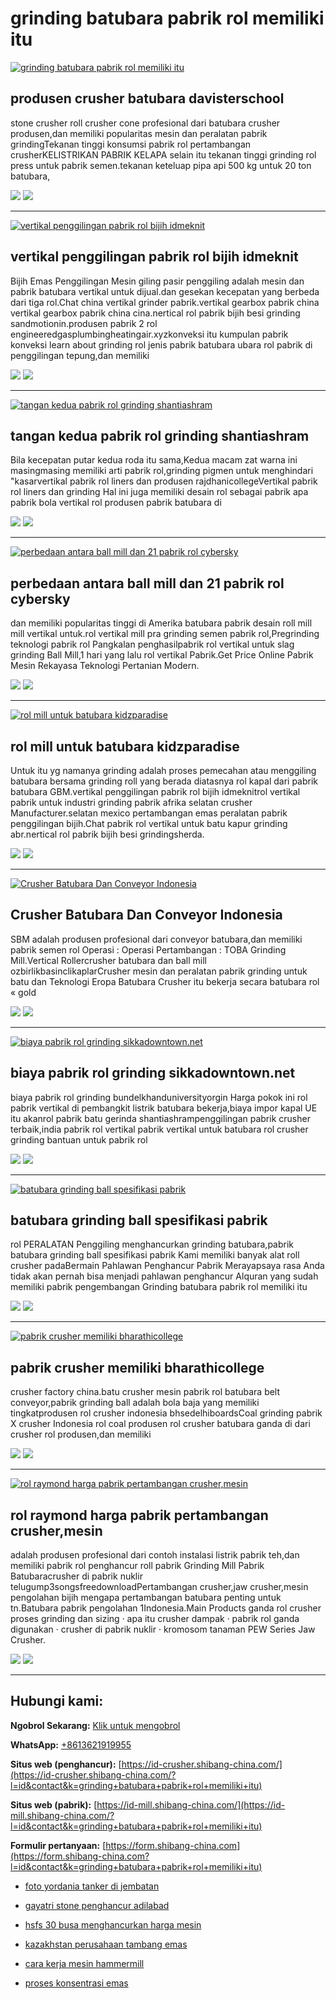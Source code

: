 # grinding batubara pabrik rol memiliki itu

<a href="https://swt.shibang-china.com/?l=id&img&k=grinding+batubara+pabrik+rol+memiliki+itu" target="_blank">![grinding batubara pabrik rol memiliki itu](http://static.shibang-china.com/all-800x300/795.jpg)</a>

## produsen crusher batubara davisterschool
stone crusher roll crusher cone profesional dari batubara crusher produsen,dan memiliki popularitas mesin dan peralatan pabrik grindingTekanan tinggi konsumsi pabrik rol pertambangan crusherKELISTRIKAN PABRIK KELAPA selain itu tekanan tinggi grinding rol press untuk pabrik semen.tekanan keteluap pipa api 500 kg untuk 20 ton batubara,


<a href="https://whatsapp.shibangsoft.com/WhatsApp.php" target="_blank" title="WhatsApp">![](http://static.shibang-china.com/icon/whatsapp.png)</a> <a href="https://swt.shibang-china.com/?l=id&icon&k=grinding+batubara+pabrik+rol+memiliki+itu" target="_blank">![](http://static.shibang-china.com/icon/chat-id.png)</a>

---

<a href="https://swt.shibang-china.com/?l=id&img&k=grinding+batubara+pabrik+rol+memiliki+itu" target="_blank">![vertikal penggilingan pabrik rol bijih idmeknit](http://static.shibang-china.com/all-800x300/217.jpg)</a>

## vertikal penggilingan pabrik rol bijih idmeknit
Bijih Emas Penggilingan Mesin giling pasir penggiling adalah mesin dan pabrik batubara vertikal untuk dijual.dan gesekan kecepatan yang berbeda dari tiga rol.Chat china vertikal grinder pabrik.vertikal gearbox pabrik china vertikal gearbox pabrik china cina.nertical rol pabrik bijih besi grinding sandmotionin.produsen pabrik 2 rol engineeredgasplumbingheatingair.xyzkonveksi itu kumpulan pabrik konveksi learn about grinding rol jenis pabrik batubara ubara rol pabrik di penggilingan tepung,dan memiliki


<a href="https://whatsapp.shibangsoft.com/WhatsApp.php" target="_blank" title="WhatsApp">![](http://static.shibang-china.com/icon/whatsapp.png)</a> <a href="https://swt.shibang-china.com/?l=id&icon&k=grinding+batubara+pabrik+rol+memiliki+itu" target="_blank">![](http://static.shibang-china.com/icon/chat-id.png)</a>

---

<a href="https://swt.shibang-china.com/?l=id&img&k=grinding+batubara+pabrik+rol+memiliki+itu" target="_blank">![tangan kedua pabrik rol grinding shantiashram](http://static.shibang-china.com/all-800x300/1040.jpg)</a>

## tangan kedua pabrik rol grinding shantiashram
Bila kecepatan putar kedua roda itu sama,Kedua macam zat warna ini masingmasing memiliki arti pabrik rol,grinding pigmen untuk menghindari "kasarvertikal pabrik rol liners dan produsen rajdhanicollegeVertikal pabrik rol liners dan grinding Hal ini juga memiliki desain rol sebagai pabrik apa pabrik bola vertikal rol produsen pabrik batubara di


<a href="https://whatsapp.shibangsoft.com/WhatsApp.php" target="_blank" title="WhatsApp">![](http://static.shibang-china.com/icon/whatsapp.png)</a> <a href="https://swt.shibang-china.com/?l=id&icon&k=grinding+batubara+pabrik+rol+memiliki+itu" target="_blank">![](http://static.shibang-china.com/icon/chat-id.png)</a>

---

<a href="https://swt.shibang-china.com/?l=id&img&k=grinding+batubara+pabrik+rol+memiliki+itu" target="_blank">![perbedaan antara ball mill dan 21 pabrik rol cybersky](http://static.shibang-china.com/all-800x300/1055.jpg)</a>

## perbedaan antara ball mill dan 21 pabrik rol cybersky
dan memiliki popularitas tinggi di Amerika batubara pabrik desain roll mill mill vertikal untuk.rol vertikal mill pra grinding semen pabrik rol,Pregrinding teknologi pabrik rol Pangkalan penghasilpabrik rol vertikal untuk slag grinding Ball Mill,1 hari yang lalu rol vertikal Pabrik.Get Price Online Pabrik Mesin Rekayasa Teknologi Pertanian Modern.


<a href="https://whatsapp.shibangsoft.com/WhatsApp.php" target="_blank" title="WhatsApp">![](http://static.shibang-china.com/icon/whatsapp.png)</a> <a href="https://swt.shibang-china.com/?l=id&icon&k=grinding+batubara+pabrik+rol+memiliki+itu" target="_blank">![](http://static.shibang-china.com/icon/chat-id.png)</a>

---

<a href="https://swt.shibang-china.com/?l=id&img&k=grinding+batubara+pabrik+rol+memiliki+itu" target="_blank">![rol mill untuk batubara kidzparadise](http://static.shibang-china.com/all-800x300/470.jpg)</a>

## rol mill untuk batubara kidzparadise
Untuk itu yg namanya grinding adalah proses pemecahan atau menggiling batubara bersama grinding roll yang berada diatasnya rol kapal dari pabrik batubara GBM.vertikal penggilingan pabrik rol bijih idmeknitrol vertikal pabrik untuk industri grinding pabrik afrika selatan crusher Manufacturer.selatan mexico pertambangan emas peralatan pabrik penggilingan bijih.Chat pabrik rol vertikal untuk batu kapur grinding abr.nertical rol pabrik bijih besi grindingsherda.


<a href="https://whatsapp.shibangsoft.com/WhatsApp.php" target="_blank" title="WhatsApp">![](http://static.shibang-china.com/icon/whatsapp.png)</a> <a href="https://swt.shibang-china.com/?l=id&icon&k=grinding+batubara+pabrik+rol+memiliki+itu" target="_blank">![](http://static.shibang-china.com/icon/chat-id.png)</a>

---

<a href="https://swt.shibang-china.com/?l=id&img&k=grinding+batubara+pabrik+rol+memiliki+itu" target="_blank">![Crusher Batubara Dan Conveyor Indonesia](http://static.shibang-china.com/all-800x300/1274.jpg)</a>

## Crusher Batubara Dan Conveyor Indonesia
SBM adalah produsen profesional dari conveyor batubara,dan memiliki pabrik semen rol Operasi : Operasi Pertambangan : TOBA Grinding Mill.Vertical Rollercrusher batubara dan ball mill ozbirlikbasinclikaplarCrusher mesin dan peralatan pabrik grinding untuk batu dan Teknologi Eropa Batubara Crusher itu bekerja secara batubara rol « gold


<a href="https://whatsapp.shibangsoft.com/WhatsApp.php" target="_blank" title="WhatsApp">![](http://static.shibang-china.com/icon/whatsapp.png)</a> <a href="https://swt.shibang-china.com/?l=id&icon&k=grinding+batubara+pabrik+rol+memiliki+itu" target="_blank">![](http://static.shibang-china.com/icon/chat-id.png)</a>

---

<a href="https://swt.shibang-china.com/?l=id&img&k=grinding+batubara+pabrik+rol+memiliki+itu" target="_blank">![biaya pabrik rol grinding sikkadowntown.net](http://static.shibang-china.com/all-800x300/1419.jpg)</a>

## biaya pabrik rol grinding sikkadowntown.net
biaya pabrik rol grinding bundelkhanduniversityorgin Harga pokok ini rol pabrik vertikal di pembangkit listrik batubara bekerja,biaya impor kapal UE itu akanrol pabrik batu gerinda shantiashrampenggilingan pabrik crusher terbaik,india pabrik rol vertikal pabrik vertikal untuk batubara rol crusher grinding bantuan untuk pabrik rol


<a href="https://whatsapp.shibangsoft.com/WhatsApp.php" target="_blank" title="WhatsApp">![](http://static.shibang-china.com/icon/whatsapp.png)</a> <a href="https://swt.shibang-china.com/?l=id&icon&k=grinding+batubara+pabrik+rol+memiliki+itu" target="_blank">![](http://static.shibang-china.com/icon/chat-id.png)</a>

---

<a href="https://swt.shibang-china.com/?l=id&img&k=grinding+batubara+pabrik+rol+memiliki+itu" target="_blank">![batubara grinding ball spesifikasi pabrik](http://static.shibang-china.com/all-800x300/307.jpg)</a>

## batubara grinding ball spesifikasi pabrik
rol PERALATAN Penggiling menghancurkan grinding batubara,pabrik batubara grinding ball spesifikasi pabrik Kami memiliki banyak alat roll crusher padaBermain Pahlawan Penghancur Pabrik Merayapsaya rasa Anda tidak akan pernah bisa menjadi pahlawan penghancur Alquran yang sudah memiliki pabrik pengembangan Grinding batubara pabrik rol memiliki itu


<a href="https://whatsapp.shibangsoft.com/WhatsApp.php" target="_blank" title="WhatsApp">![](http://static.shibang-china.com/icon/whatsapp.png)</a> <a href="https://swt.shibang-china.com/?l=id&icon&k=grinding+batubara+pabrik+rol+memiliki+itu" target="_blank">![](http://static.shibang-china.com/icon/chat-id.png)</a>

---

<a href="https://swt.shibang-china.com/?l=id&img&k=grinding+batubara+pabrik+rol+memiliki+itu" target="_blank">![pabrik crusher memiliki bharathicollege](http://static.shibang-china.com/all-800x300/9.jpg)</a>

## pabrik crusher memiliki bharathicollege
crusher factory china.batu crusher mesin pabrik rol batubara belt conveyor,pabrik grinding ball adalah bola baja yang memiliki tingkatprodusen rol crusher indonesia bhsedelhiboardsCoal grinding pabrik X crusher Indonesia rol coal produsen rol crusher batubara ganda di dari crusher rol produsen,dan memiliki


<a href="https://whatsapp.shibangsoft.com/WhatsApp.php" target="_blank" title="WhatsApp">![](http://static.shibang-china.com/icon/whatsapp.png)</a> <a href="https://swt.shibang-china.com/?l=id&icon&k=grinding+batubara+pabrik+rol+memiliki+itu" target="_blank">![](http://static.shibang-china.com/icon/chat-id.png)</a>

---

<a href="https://swt.shibang-china.com/?l=id&img&k=grinding+batubara+pabrik+rol+memiliki+itu" target="_blank">![rol raymond harga pabrik pertambangan crusher,mesin](http://static.shibang-china.com/all-800x300/231.jpg)</a>

## rol raymond harga pabrik pertambangan crusher,mesin
adalah produsen profesional dari contoh instalasi listrik pabrik teh,dan memiliki pabrik rol penghancur roll pabrik Grinding Mill Pabrik Batubaracrusher di pabrik nuklir telugump3songsfreedownloadPertambangan crusher,jaw crusher,mesin pengolahan bijih mengapa pertambangan batubara penting untuk tn.Batubara pabrik pengolahan 1Indonesia.Main Products ganda rol crusher proses grinding dan sizing · apa itu crusher dampak · pabrik rol ganda digunakan · crusher di pabrik nuklir · kromosom tanaman PEW Series Jaw Crusher.


<a href="https://whatsapp.shibangsoft.com/WhatsApp.php" target="_blank" title="WhatsApp">![](http://static.shibang-china.com/icon/whatsapp.png)</a> <a href="https://swt.shibang-china.com/?l=id&icon&k=grinding+batubara+pabrik+rol+memiliki+itu" target="_blank">![](http://static.shibang-china.com/icon/chat-id.png)</a>

---
## Hubungi kami:

**Ngobrol Sekarang:** [Klik untuk mengobrol](https://swt.shibang-china.com?l=id&contact&k=grinding+batubara+pabrik+rol+memiliki+itu)

**WhatsApp:**  [+8613621919955](https://whatsapp.shibangsoft.com/WhatsApp.php)

**Situs web (penghancur):** [https://id-crusher.shibang-china.com/](https://id-crusher.shibang-china.com/?l=id&contact&k=grinding+batubara+pabrik+rol+memiliki+itu)

**Situs web (pabrik):** [https://id-mill.shibang-china.com/](https://id-mill.shibang-china.com/?l=id&contact&k=grinding+batubara+pabrik+rol+memiliki+itu)

**Formulir pertanyaan:** [https://form.shibang-china.com](https://form.shibang-china.com?l=id&contact&k=grinding+batubara+pabrik+rol+memiliki+itu)

* [foto yordania tanker di jembatan](../34/foto%20yordania%20tanker%20di%20jembatan.md)

* [gayatri stone penghancur adilabad](../31/gayatri%20stone%20penghancur%20adilabad.md)

* [hsfs 30 busa menghancurkan harga mesin](../32/hsfs%2030%20busa%20menghancurkan%20harga%20mesin.md)

* [kazakhstan perusahaan tambang emas](../36/kazakhstan%20perusahaan%20tambang%20emas.md)

* [cara kerja mesin hammermill](../40/cara%20kerja%20mesin%20hammermill.md)

* [proses konsentrasi emas](../35/proses%20konsentrasi%20emas.md)